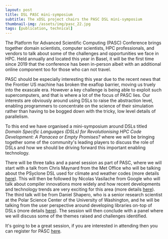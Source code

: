 ```yaml
---
layout: post
title: DSL PASC mini-symposium
subtitle: The xDSL project chairs the PASC DSL mini-symposium
thumbnail-img: /assets/img/pasc_22.jpg
tags: [publication, technical]
---
```


The Platform for Advanced Scientific Computing (PASC) Conference brings together domain scientists, computer scientists, HPC professionals, and vendors to talk about some of the challenges and opportunities we face in HPC. Held annually and located this year in Basel, it will be the first time since 2019 that the conference has been in-person albeit with an additional online component too for those who can not travel. 

PASC should be especially interesting this year due to the recent news that the Frontier US machine has broken the exaflop barrier, moving us truely into the exascale era. However a key challenge is being able to exploit such supercomputers, and that is where a lot of the focus of PASC lies. Our interests are obviously around using DSLs to raise the abstraction level, enabling programmers to concentrate on the science of their simulation rather than having to be bogged down with the tricky, low level details of parallelism.

To this end we have organised a mini-symposium around DSLs titled _Domain Specific Languages (DSLs) for Revolutionising HPC Code Development: A Panacea or Empty Promises?_ where we will be bringing together some of the community's leading players to discuss the role of DSLs and how we should be driving forward this important enabling technology.

There will be three talks and a panel session as part of PASC, where we will start with a talk from Chris Maynard from the Met Office who will be talking about the PSyclone DSL used for climate and weather codes (more details [here](https://pasc22.pasc-conference.org/program/schedule/presentation/?id=msa245&sess=sess162)). This will then be followed by Nicolas Vasilache from Google who will talk about compiler innovations more widely and how recent developments and technology trends are very exciting for this area (more details [here](https://pasc22.pasc-conference.org/program/schedule/presentation/?id=msa266&sess=sess162)). The third talk will be from Daniel Shapero, who is a senior research scientist at the Polar Science Center of the University of Washington, and he will be talking from the user perspective around developing libraries on-top of DSLs (more details [here](https://pasc22.pasc-conference.org/program/schedule/presentation/?id=msa271&sess=sess162)). The session will then conclude with a panel where we will discuss some of the themes raised and challenges identified.

It's going to be a great session, if you are interested in attending then you can register for PASC [here](https://pasc22.pasc-conference.org/registration/registration/).
